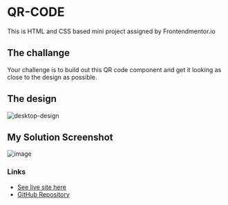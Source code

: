 # QR-CODE

This is HTML and CSS based mini project assigned by Frontendmentor.io

 
## The challange
Your challenge is to build out this QR code component and get it looking as close to the design as possible.

## The design
![desktop-design](https://github.com/Karan-Niroula/QR-CODE/assets/115252139/c4aa5f03-4a6a-4a07-bf75-46e282b64fbc)

## My Solution Screenshot
![image](https://github.com/Karan-Niroula/QR-CODE/assets/115252139/98350a54-4bb2-4948-99ec-de04b5beeac9)


### Links
- [See live site here](https://karan-niroula.github.io/)
- [GitHub Repository](https://github.com/Karan-Niroula/QR-CODE)
